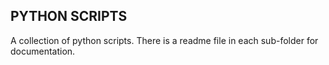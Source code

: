 ## PYTHON SCRIPTS

A collection of python scripts. There is a readme file in each sub-folder for documentation.
